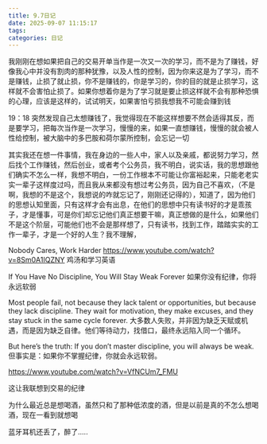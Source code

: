 ```yaml
---
title: 9.7日记
date: 2025-09-07 11:15:17
tags:
categories: 日记
---
```

我刚刚在想如果把自己的交易开单当作是一次又一次的学习，而不是为了赚钱，好像我心中并没有割肉的那种犹豫，以及人性的控制，因为你来这是为了学习，而不是赚钱，止损了就止损，你不是赚钱的，你是学习的，你的目的就是止损学习，这样就不会害怕止损了。如果你想着你是为了学习就是要止损这样就不会有那种恐惧的心理，应该是这样的，试试明天，如果害怕亏损我想我不可能会赚到钱

 19：18   突然发现自己太想赚钱了，我觉得现在不能这样想要不然会适得其反，而是要学习，把每次当作是一次学习，慢慢的来，如果一直想赚钱，慢慢的就会被人性给控制，被大脑中的多巴胺和荷尔蒙所控制，会忘记一切


其实我还在想一件事情，我在身边的一些人中，家人以及亲戚，都说努力学习，然后找个工作赚钱，然后创业，或者考个公务员，我不明白，说实话，我的思想跟他们确实不怎么一样，我想不明白，一份工作根本不可能让你富裕起来，只能老老实实一辈子这样度过吗，而且我从来都没有想过考公务员，因为自己不喜欢，（不是啊，我想的不是这个，我想说的咋就忘记了，刚刚还记得的），知道了，因为他们的思想认知里面，只有这样才会有出息，在他们的思想中只有读书好的才是乖孩子，才是懂事，可是你们却忘记他们真正想要干嘛，真正想做的是什么，如果他们不是这个阶层，可能他们也不会是那样想了，只有读书，找到工作，踏踏实实的工作一辈子，才是一个好的人生？我不理解，



Nobody Cares, Work Harder
https://www.youtube.com/watch?v=8Sm0A1IQZNY  鸡汤和学习英语




If You Have No Discipline, You Will Stay Weak Forever
如果你没有纪律，你将永远软弱

Most people fail, not because they lack talent or opportunities, but because they lack discipline. They wait for motivation, they make excuses, and they stay stuck in the same cycle forever.
大多数人失败，并非因为缺乏天赋或机遇，而是因为缺乏自律。他们等待动力，找借口，最终永远陷入同一个循环。

But here’s the truth: If you don’t master discipline, you will always be weak.
但事实是：如果你不掌握纪律，你就会永远软弱。

https://www.youtube.com/watch?v=VfNCUm7_FMU   

这让我联想到交易的纪律



为什么最近总是想喝酒，虽然只和了那种低浓度的酒，但是以前是真的不怎么想喝酒，现在一看到就想喝


蓝牙耳机还丢了，醉了.....
